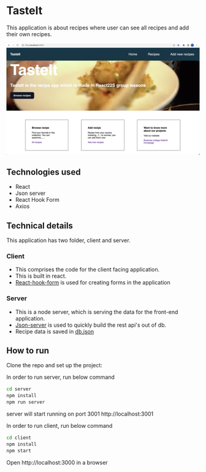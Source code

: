 # TasteIt

This application is about recipes where user can see all recipes and add their own recipes.

![Screenshot](Screenshot_Home.png)

## Technologies used

- React
- Json server
- React Hook Form
- Axios

## Technical details

This application has two folder, client and server.

### Client

- This comprises the code for the client facing application.
- This is built in react.
- [React-hook-form](https://react-hook-form.com/) is used for creating forms in the application

### Server

- This is a node server, which is serving the data for the front-end application.
- [Json-server](https://github.com/typicode/json-server) is used to quickly build the rest api's out of db.
- Recipe data is saved in [db.json](./server/db.json)

## How to run

Clone the repo and set up the project:

In order to run server, run below command

```bash
cd server
npm install
npm run server
```

server will start running on port 3001 http://localhost:3001

In order to run client, run below command

```bash
cd client
npm install
npm start
```

Open http://localhost:3000 in a browser

